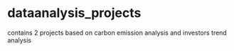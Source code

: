 # dataanalysis_projects
contains 2 projects based on carbon emission analysis and investors trend analysis
